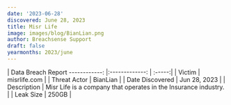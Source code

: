 ```yaml
---
date: '2023-06-28'
discovered: June 28, 2023
title: Misr Life
image: images/blog/BianLian.png
author: Breachsense Support
draft: false
yearmonths: 2023/june
---
```



| Data Breach Report
------------:     |:-------------:    | :-----:|
| Victim      | misrlife.com      | 
| Threat Actor      | BianLian      | 
| Date Discovered      | Jun 28, 2023      | 
| Description      | Misr Life is a company that operates in the Insurance industry.      | 
| Leak Size      | 250GB      | 

